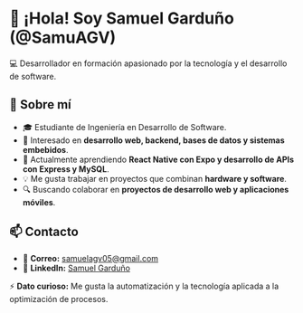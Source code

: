 # 👋 ¡Hola! Soy Samuel Garduño (@SamuAGV)

💻 Desarrollador en formación apasionado por la tecnología y el desarrollo de software.  

## 🚀 Sobre mí  
- 🎓 Estudiante de Ingeniería en Desarrollo de Software.  
- 👀 Interesado en **desarrollo web, backend, bases de datos y sistemas embebidos**.  
- 🌱 Actualmente aprendiendo **React Native con Expo y desarrollo de APIs con Express y MySQL**.  
- 💡 Me gusta trabajar en proyectos que combinan **hardware y software**.  
- 🔍 Buscando colaborar en **proyectos de desarrollo web y aplicaciones móviles**.  

## 📫 Contacto  
- 📧 **Correo:** [samuelagv05@gmail.com](mailto:samuelagv05@gmail.com)  
- 💼 **LinkedIn:** [Samuel Garduño](https://www.linkedin.com/in/samuel-garduño)  

⚡ **Dato curioso:** Me gusta la automatización y la tecnología aplicada a la optimización de procesos.  
